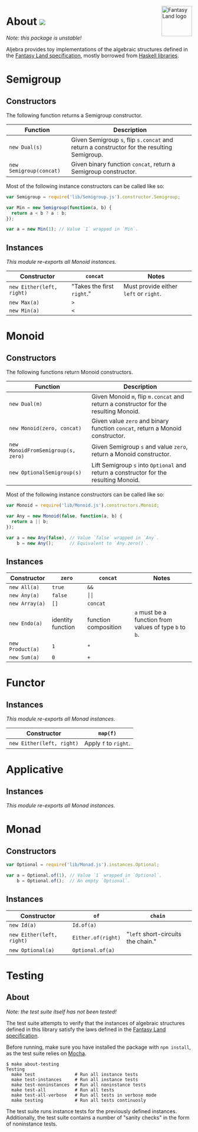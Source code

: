 <a href="https://github.com/pufuwozu/fantasy-land"><img src="https://raw.github.com/pufuwozu/fantasy-land/master/logo.png" align="right" width="82px" height="82px" alt="Fantasy Land logo" /></a>

About [<img src="https://travis-ci.org/markandrus/aljebra.png">](http://travis-ci.org/#!/markandrus/aljebra)
=====

_Note: this package is unstable!_

Aljebra provides toy implementations of the algebraic structures defined in the [Fantasy Land specification](https://github.com/pufuwozu/fantasy-land), mostly borrowed from [Haskell libraries](http://hackage.haskell.org/package/base).

Semigroup
=========

Constructors
------------

The following function returns a Semigroup constructor.

| Function                | Description                                                                                |
| ----------------------- | ------------------------------------------------------------------------------------------ |
| `new Dual(s)`           | Given Semigroup `s`, flip `s.concat` and return a constructor for the resulting Semigroup. |
| `new Semigroup(concat)` | Given binary function `concat`, return a Semigroup constructor.                            |

Most of the following instance constructors can be called like so:

~~~JavaScript
var Semigroup = require('lib/Semigroup.js').constructor.Semigroup;

var Min = new Semigroup(function(a, b) {
  return a < b ? a : b;
});

var a = new Min(1); // Value `1` wrapped in `Min`.
~~~

Instances
---------

_This module re-exports all Monoid instances._

| Constructor               | `concat`                   | Notes
| ------------------------- | -------------------------- | -----
| `new Either(left, right)` | "Takes the first `right`." | Must provide either `left` or `right`.
| `new Max(a)`              | `>`                        |
| `new Min(a)`              | `<`                        |

Monoid
======

Constructors
------------

The following functions return Monoid constructors.

| Function                           | Description
| ---------------------------------- | -----------
| `new Dual(m)`                      | Given Monoid `m`, flip `m.concat` and return a constructor for the resulting Monoid.
| `new Monoid(zero, concat)`         | Given value `zero` and binary function `concat`, return a Monoid constructor.
| `new MonoidFromSemigroup(s, zero)` | Given Semigroup `s` and value `zero`, return a Monoid constructor.
| `new OptionalSemigroup(s)`         | Lift Semigroup `s` into `Optional` and return a constructor for the resulting Monoid.

Most of the following instance constructors can be called like so:

~~~JavaScript
var Monoid = require('lib/Monoid.js').constructors.Monoid;

var Any = new Monoid(false, function(a, b) {
  return a || b;
});

var a = new Any(false), // Value `false` wrapped in `Any`.
    b = new Any();      // Equivalent to `Any.zero()`.
~~~

Instances
---------

| Constructor      | `zero`            | `concat`             | Notes
| ---------------- | ----------------- | -------------------- | -----
| `new All(a)`     | `true`            | `&&`                 |
| `new Any(a)`     | `false`           | <code>││</code>      |
| `new Array(a)`   | `[]`              | `concat`             |
| `new Endo(a)`    | identity function | function composition | `a` must be a function from values of type `b` to `b`.
| `new Product(a)` | `1`               | `*`                  |
| `new Sum(a)`     | `0`               | `+`                  |

Functor
=======

Instances
---------

_This module re-exports all Monad instances._

| Constructor               | `map(f)`
| ------------------------- | --------
| `new Either(left, right)` | Apply `f` to `right`.

Applicative
===========

Instances
---------

_This module re-exports all Monad instances._

Monad
=====

Constructors
------------

~~~JavaScript
var Optional = require('lib/Monad.js').instances.Optional;

var a = Optional.of(1), // Value `1` wrapped in `Optional`.
    b = Optional.of();  // An empty `Optional`.
~~~

Instances
---------

| Constructor               | `of`               | `chain`
| ------------------------- | ------------------ | -------
| `new Id(a)`               | `Id.of(a)`         | 
| `new Either(left, right)` | `Either.of(right)` | "`left` short-circuits the chain."
| `new Optional(a)`         | `Optional.of(a)`   |

Testing
=======

About
-----

_Note: the test suite itself has not been tested!_

The test suite attempts to verify that the instances of algebraic structures defined in this library satisfy the laws defined in the [Fantasy Land specification](https://github.com/pufuwozu/fantasy-land).

Before running, make sure you have installed the package with `npm install`, as the test suite relies on [Mocha](http://visionmedia.github.io/mocha/).

~~~
$ make about-testing
Testing
  make test               # Run all instance tests
  make test-instances     # Run all instance tests
  make test-noninstances  # Run all noninstance tests
  make test-all           # Run all tests
  make test-all-verbose   # Run all tests in verbose mode
  make testing            # Run all tests continuosly
~~~

The test suite runs instance tests for the previously defined instances. Additionally, the test suite contains a number of "sanity checks" in the form of noninstance tests.
